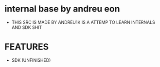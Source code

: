 # internal base by andreu eon




- THIS SRC IS MADE BY ANDREU1K IS A ATTEMP TO LEARN INTERNALS AND SDK SHIT


# FEATURES
- SDK (UNFINISHED)
